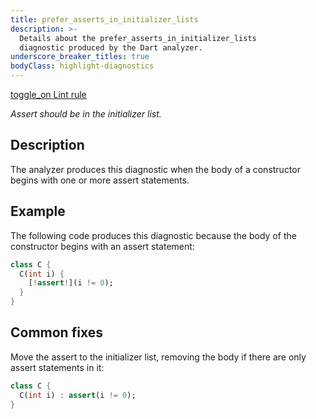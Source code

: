 ```yaml
---
title: prefer_asserts_in_initializer_lists
description: >-
  Details about the prefer_asserts_in_initializer_lists
  diagnostic produced by the Dart analyzer.
underscore_breaker_titles: true
bodyClass: highlight-diagnostics
---
```


<div class="tags">
  <a class="tag-label"
      href="/tools/linter-rules/prefer_asserts_in_initializer_lists"
      title="Learn about the lint rule that enables this diagnostic."
      aria-label="Learn about the lint rule that enables this diagnostic."
      target="_blank">
    <span class="material-symbols" aria-hidden="true">toggle_on</span>
    <span>Lint rule</span>
  </a>
</div>

_Assert should be in the initializer list._

## Description

The analyzer produces this diagnostic when the body of a constructor
begins with one or more assert statements.

## Example

The following code produces this diagnostic because the body of the
constructor begins with an assert statement:

```dart
class C {
  C(int i) {
    [!assert!](i != 0);
  }
}
```

## Common fixes

Move the assert to the initializer list, removing the body if there are
only assert statements in it:

```dart
class C {
  C(int i) : assert(i != 0);
}
```
